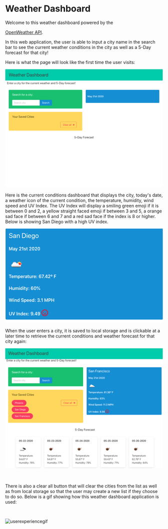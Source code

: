 
<h1>Weather Dashboard</h1>
Welcome to this weather dashboard powered by the 

 [OpenWeather API](https://openweathermap.org/api).

In this web application, the user is able to input a city name in the search bar to see the current weather conditions in the city as well as a 5-Day forecast for that city! 

Here is what the page will look like the first time the user visits:

![weatherdashboardunsaved](/assets/images/firstvisit.png)

Here is the current conditions dashboard that displays the city, today's date, a weather icon of the current condition, the temperature, humidity, wind speed and UV Index. The UV Index will display a smiling green emoji if it is between 0 and 2, a yellow straight faced emoji if between 3 and 5, a orange sad face if between 6 and 7 and a red sad face if the index is 8 or higher. Below is showing San Diego with a high UV index.

 ![dashboard](/assets/images/dashboard.png)

 When the user enters a city, it is saved to local storage and is clickable at a later time to retrieve the current conditions and weather forecast for that city again:

 ![savedcities](/assets/images/savedcities.png)

<br>

 There is also a clear all button that will clear the cities from the list as well as from local storage so that the user may create a new list if they choose to do so. Below is a gif showing how this weather dashboard application is used:

<br>

 ![userexperiencegif](/assets/images/WeatherForecast.gif)


